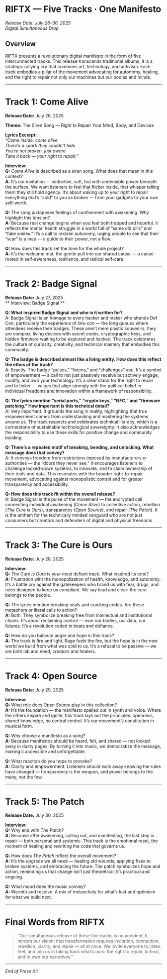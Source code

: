 # RIFTX — Five Tracks · One Manifesto  
*Release Date: July 26–30, 2025*  
*Digital Simultaneous Drop*  

## Overview  
RIFTX presents a revolutionary digital manifesto in the form of five interconnected tracks. This release transcends traditional albums; it is a strategic rallying cry that combines art, technology, and activism. Each track embodies a pillar of the movement advocating for autonomy, healing, and the right to repair not only our machines but our bodies and minds.

---

# Track 1: Come Alive  
**Release Date:** July 26, 2025  

**Theme:** The Siren Song — Right to Repair Your Mind, Body, and Devices  

**Lyrics Excerpt:**  
*“Come inside, come alive  
There’s a spark they couldn’t hide  
You’re not broken, just aware  
Take it back — your right to repair.”*  

**Interview:**  
**Q:** *Come Alive* is described as a siren song. What does that mean in this context?  
**A:** It’s our invitation — seductive, soft, but with undeniable power beneath the surface. We want listeners to feel that flicker inside, that whisper telling them they still hold agency. It’s about waking up to your right to repair everything that’s “sold” to you as broken — from your gadgets to your own self-worth.  

**Q:** The song juxtaposes feelings of confinement with awakening. Why highlight this tension?  
**A:** Because real change begins when you feel both trapped and hopeful. It reflects the mental health struggle in a world full of “same old pills” and “fake smiles.” It’s a call to reclaim autonomy, urging people to see that their “scar” is a map — a guide to their power, not a flaw.  

**Q:** How does this track set the tone for the whole project?  
**A:** It’s the welcome mat, the gentle pull into our shared cause — a cause rooted in self-awareness, resilience, and radical self-care.

---

# Track 2: Badge Signal  
**Release Date:** July 27, 2025  
** Interview: Badge Signal **

**Q: What inspired Badge Signal and who is it written for?**  
A: Badge Signal is an homage to every hacker and maker who attends Def Con, particularly the experience of line-con — the long queues where attendees receive their badges. These aren’t mere plastic souvenirs; they are complex, living devices with secret codes, cryptographic keys, and hidden firmware waiting to be explored and hacked. The track celebrates the culture of curiosity, creativity, and technical mastery that embodies this community.

**Q: The badge is described almost like a living entity. How does this reflect the ethos of the track?**  
A: Exactly. The badge “pulses,” “listens,” and “challenges” you. It’s a symbol of empowerment — a call to not just passively receive but actively engage, modify, and own your technology. It’s a clear stand for the right to repair and to tinker — values that align strongly with the political belief in individual freedoms and innovation within a framework of responsibility.

**Q: The lyrics mention “serial ports,” “crypto keys,” “NFC,” and “firmware patching.” How important is this technical detail?**  
A: Very important. It grounds the song in reality, highlighting that true empowerment comes from understanding and mastering the systems around us. The track respects and celebrates technical literacy, which is a cornerstone of sustainable technological sovereignty. It also acknowledges the responsibility to use these skills for positive change and community building.

**Q: There’s a repeated motif of breaking, bending, and unlocking. What message does that convey?**  
A: It conveys freedom from restrictions imposed by manufacturers or authorities — the “doors they never see.” It encourages listeners to challenge locked-down systems, to innovate, and to claim ownership of their tools and data. This resonates with the broader right-to-repair movement, advocating against monopolistic control and for greater transparency and accessibility.

**Q: How does this track fit within the overall release?**  
A: Badge Signal is the pulse of the movement — the encrypted call connecting individual awakening (*Come Alive*) to collective action, rebellion (*The Cure is Ours*), transparency (*Open Source*), and repair (*The Patch*). It is the anthem for the technically minded vanguard who are not just consumers but creators and defenders of digital and physical freedoms.

---

# Track 3: The Cure is Ours  
**Release Date:** July 28, 2025  

**Interview:**  
**Q:** *The Cure is Ours* is your most defiant track. What inspired its tone?  
**A:** Frustration with the monopolization of health, knowledge, and autonomy. It’s a battle cry against the gatekeepers who brand us with fear, drugs, and rules designed to keep us compliant. We say loud and clear: the cure belongs to the people.  

**Q:** The lyrics mention breaking seals and cracking codes. Are these metaphors or literal calls to action?  
**A:** Both. They symbolize breaking free from intellectual and institutional chains. It’s about reclaiming control — over our bodies, our data, our futures. It’s a revolution coded in beats and defiance.  

**Q:** How do you balance anger and hope in this track?  
**A:** The track is fire and light. Rage fuels the fire, but the hope is in the new world we build from what was sold to us. It’s a refusal to be passive — we are both lab and need, creators and healers.

---

# Track 4: Open Source 
**Release Date:** July 29, 2025  

**Interview:**  
**Q:** What role does *Open Source* play in this collection?  
**A:** It’s the foundation — the manifesto spelled out in synth and voice. Where the others inspire and ignite, this track lays out the principles: openness, shared knowledge, no central control. It’s our movement’s constitution in musical form.  

**Q:** Why choose a manifesto as a song?  
**A:** Because manifestos should be heard, felt, and shared — not locked away in dusty pages. By turning it into music, we democratize the message, making it accessible and unforgettable.  

**Q:** What reaction do you hope to provoke?  
**A:** Clarity and empowerment. Listeners should walk away knowing the rules have changed — transparency is the weapon, and power belongs to the many, not the few.

---

# Track 5: The Patch  
**Release Date:** July 30, 2025  

**Interview:**  
**Q:** Why end with *The Patch*?  
**A:** Because after awakening, calling out, and manifesting, the last step is repair — both personal and systemic. This track is the emotional reset, the moment of healing and rewriting the code that governs us.  

**Q:** How does *The Patch* reflect the overall movement?  
**A:** It’s the upgrade we all need — healing old wounds, applying fixes to broken systems, and embracing the future. The patch symbolizes hope and action, reminding us that change isn’t just theoretical; it’s practical and ongoing.  

**Q:** What mood does the music convey?  
**A:** Warmth and resolve. A mix of melancholy for what’s lost and optimism for what we build next.

---

# Final Words from RIFTX  

> "Our simultaneous release of these five tracks is no accident. It mirrors our vision: that transformation requires invitation, connection, rebellion, clarity, and repair — all at once. We invite everyone to listen, feel, and join us in taking back what’s ours: the right to repair, to heal, and to own our narratives."  

---

*End of Press Kit*  

